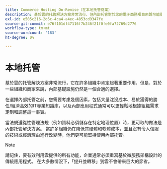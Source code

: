 ```yaml
---
title: Commerce Hosting On-Remise（在本地托管商業）
description: 基於雲的托管解決方案非常流行，但內部托管對於您的電子商務項目來說可能很有意義。
exl-id: e505c216-2d6c-4ca4-a4ec-4853cd9347fe
source-git-commit: e76f101df47116f7b246f21f0fe0fa72769d2776
workflow-type: tm+mt
source-wordcount: '183'
ht-degree: 0%

---
```


# 本地托管

基於雲的托管解決方案非常流行，它在許多組織中肯定起著重要作用，但是，對於一些組織和商家來說，內部基礎設施仍然是一個合適的選擇。

在選擇內部托管之前，您需要考慮幾個因素，包括大量沈沒成本、易於獲得的勝任/經濟高效的IT專業知識庫，以及內部應用程式通常可以更輕鬆地根據組織需求定制和調整這一事實。

當法規遵從性管理法規（例如資料必須儲存在特定地理位置）時，更可取的做法是內部托管解決方案。 當許多組織仍在降低其硬體和軟體成本，並且沒有令人信服的技術或經濟理由進行改變時，他們更可能堅持使用內部托管。

>[!NOTE]
>
>請記住，要有效利用雲提供的所有功能，企業通常必須重寫基於微服務架構設計的傳統應用程式。 在大多數情況下，「提升並轉移」到雲不會帶來巨大的節省。

